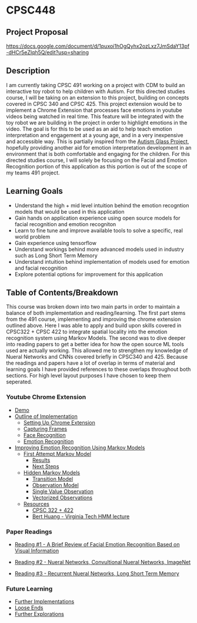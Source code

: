 # CPSC448

## Project Proposal
https://docs.google.com/document/d/1puxoi1hOgQyhx2ozLxz7JmSdaY13pf-dHCr5eZlqh5Q/edit?usp=sharing

## Description

I am currently taking CPSC 491 working on a project with CDM to build an interactive toy robot to help children with Autism. For this directed studies course, I will be taking on an extension to this project, building on concepts covered in CPSC 340 and CPSC 425. This project extension would be to implement a Chrome Extension that processes face emotions in youtube videos being watched in real time. This feature will be integrated with the toy robot we are building in the project in order to highlight emotions in the video. The goal is for this to be used as an aid to help teach emotion interpretation and engagement at a young age, and in a very inexpensive and accessible way. This is partially inspired from the [Autism Glass Project](http://autismglass.stanford.edu/), hopefully providing another aid for emotion interpretation development in an environment that is both comfortable and engaging for the children. For this directed studies course, I will solely be focusing on the Facial and Emotion Recognition portion of this application as this portion is out of the scope of my teams 491 project.  

## Learning Goals

* Understand the high + mid level intuition behind the emotion recogntion models that would be used in this application
* Gain hands on application experience using open source models for facial recognition and emotion recogniton 
* Learn to fine tune and improve available tools to solve a specific, real world problem
* Gain experience using tensorflow
* Understand workings behind more advanced models used in industry such as Long Short Term Memory 
* Understand intuition behind implementation of models used for emotion and facial recognition 
* Explore potential options for improvement for this application


## Table of Contents/Breakdown

This course was broken down into two main parts in order to maintain a balance of both implementation and reading/learning. The first part stems from the 491 course, implementing and improving the chrome extension outlined above. Here I was able to apply and build upon skills covered in CPSC322 + CPSC 422 to integrate spatial locality into the emotion recognition system using Markov Models. The second was to dive deeper into reading papers to get a better idea for how the open source ML tools used are actually working. This allowed me to strengthen my knowledge of Nueral Networks and CNNs covered briefly in CPSC340 and 425. Because the readings and papers have a lot of overlap in terms of material and learning goals I have provided references to these overlaps throughout both sections. For high level layout purposes I have chosen to keep them seperated. 

### Youtube Chrome Extension
* [Demo](https://github.com/ryanknauer/CPSC448/tree/master/YoutubeExtension#demo)
* [Outline of Implementation](https://github.com/ryanknauer/CPSC448/tree/master/YoutubeExtension#progress)
  * [Setting Up Chrome Extension](https://github.com/ryanknauer/CPSC448/tree/master/YoutubeExtension#1-setting-up-chrome-extension)
  * [Capturing Frames](https://github.com/ryanknauer/CPSC448/tree/master/YoutubeExtension#2-capturing-frames)
  * [Face Recognition](https://github.com/ryanknauer/CPSC448/tree/master/YoutubeExtension#3-face-recognition)
  * [Emotion Recognition](https://github.com/ryanknauer/CPSC448/tree/master/YoutubeExtension#4-emotion-recognition)
* [Improving Emotion Recognition Using Markov Models](https://github.com/ryanknauer/CPSC448/blob/master/YoutubeExtension/Markov.md)
  * [First Attempt Markov Model](https://github.com/ryanknauer/CPSC448/blob/master/YoutubeExtension/Markov.md#first-attempt)
    * [Results](https://github.com/ryanknauer/CPSC448/blob/master/YoutubeExtension/Markov.md#results)
    * [Next Steps](https://github.com/ryanknauer/CPSC448/blob/master/YoutubeExtension/Markov.md#next-steps)
  * [Hidden Markov Models](https://github.com/ryanknauer/CPSC448/blob/master/YoutubeExtension/Markov.md)
    * [Transition Model](https://github.com/ryanknauer/CPSC448/blob/master/YoutubeExtension/Markov.md#transition-model)
    * [Observation Model](https://github.com/ryanknauer/CPSC448/blob/master/YoutubeExtension/Markov.md#observation-model)
    * [Single Value Observation](https://github.com/ryanknauer/CPSC448/blob/master/YoutubeExtension/Markov.md#single-valued-observation)
    * [Vectorized Observations](https://github.com/ryanknauer/CPSC448/blob/master/HMM.ipynb)
  * [Resources](https://www.youtube.com/watch?v=9yl4XGp5OEg)
    * [CPSC 322 + 422
](https://github.com/ryanknauer/CPSC448/blob/master/YoutubeExtension/Markov.md#cpsc-322--422)
    * [Bert Huang - Virginia Tech HMM lecture
](https://github.com/ryanknauer/CPSC448/blob/master/YoutubeExtension/Markov.md#bert-huang---virginia-tech-hmm-lecture)

### Paper Readings

 * [Reading #1 - A Brief Review of Facial Emotion Recognition Based on Visual Information](https://github.com/ryanknauer/CPSC448/blob/master/Readings1.md)

 * [Reading #2 - Nueral Networks, Convultional Nueral Networks, ImageNet](https://github.com/ryanknauer/CPSC448/blob/master/Reading2.md)

 * [Reading #3 - Recurrent Nueral Networks, Long Short Term Memory](https://github.com/ryanknauer/CPSC448/blob/master/Readings3.md)

### Future Learning
* [Further Implementations](https://github.com/ryanknauer/CPSC448/blob/master/NextSteps.md#implementation-of-emotion-recognition)
* [Loose Ends](https://github.com/ryanknauer/CPSC448/blob/master/NextSteps.md#loose-ends)
* [Further Explorations](https://github.com/ryanknauer/CPSC448/blob/master/NextSteps.md#explorations)

